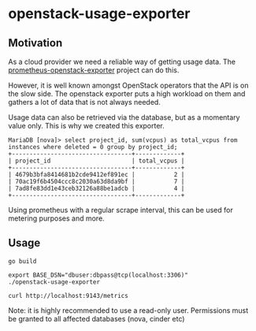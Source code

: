 # openstack-usage-exporter

## Motivation

As a cloud provider we need a reliable way of getting usage data. The [prometheus-openstack-exporter](https://github.com/canonical/prometheus-openstack-exporter) project can do this.

However, it is well known amongst OpenStack operators that the API is on the slow side. The openstack exporter puts a high workload on them and gathers a lot of data that is not always needed.

Usage data can also be retrieved via the database, but as a momentary value only. This is why we created this exporter.

```
MariaDB [nova]> select project_id, sum(vcpus) as total_vcpus from instances where deleted = 0 group by project_id;
+----------------------------------+-------------+
| project_id                       | total_vcpus |
+----------------------------------+-------------+
| 4679b3bfa8414681b2cde9412ef891ec |           2 |
| 70ac19f6b4504ccc8c2030a63d8da9bf |           7 |
| 7ad8fe83dd1e43ceb32126a88be1adcb |           4 |
+----------------------------------+-------------+
```

Using prometheus with a regular scrape interval, this can be used for metering purposes and more.

## Usage

```shell
go build

export BASE_DSN="dbuser:dbpass@tcp(localhost:3306)"
./openstack-usage-exporter

curl http://localhost:9143/metrics
```

Note: it is highly recommended to use a read-only user. Permissions must be granted to all affected databases (nova, cinder etc)
